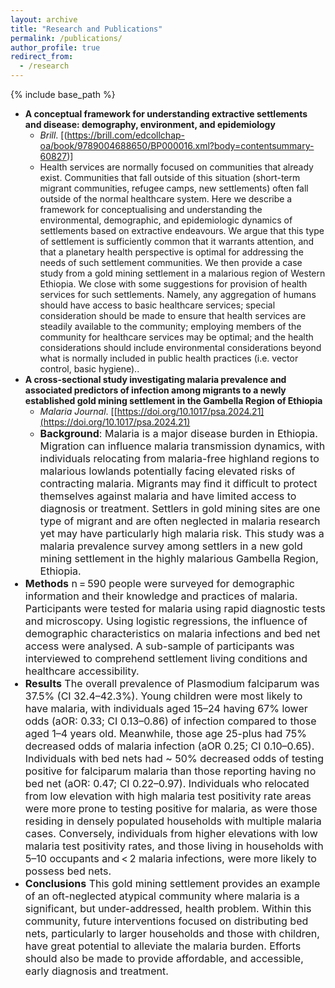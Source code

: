 ```yaml
---
layout: archive
title: "Research and Publications"
permalink: /publications/
author_profile: true
redirect_from:
  - /research
---
```


{% include base_path %}


* **A conceptual framework for understanding extractive settlements and disease: demography, environment, and epidemiology**
  * *Brill*. [(https://brill.com/edcollchap-oa/book/9789004688650/BP000016.xml?body=contentsummary-60827)]
   * Health services are normally focused on communities that already exist. Communities that fall outside of this situation (short-term migrant communities, refugee camps, new settlements) often fall outside of the normal healthcare system. Here we describe a framework for conceptualising and understanding the environmental, demographic, and epidemiologic dynamics of settlements based on extractive endeavours. We argue that this type of settlement is sufficiently common that it warrants attention, and that a planetary health perspective is optimal for addressing the needs of such settlement communities. We then provide a case study from a gold mining settlement in a malarious region of Western Ethiopia. We close with some suggestions for provision of health services for such settlements. Namely, any aggregation of humans should have access to basic healthcare services; special consideration should be made to ensure that health services are steadily available to the community; employing members of the community for healthcare services may be optimal; and the health considerations should include environmental considerations beyond what is normally included in public health practices (i.e. vector control, basic hygiene)..
* **A cross-sectional study investigating malaria prevalence and associated predictors of infection among migrants to a newly established gold mining settlement in the Gambella Region of Ethiopia**
  * *Malaria Journal*. [[https://doi.org/10.1017/psa.2024.21](https://doi.org/10.1017/psa.2024.21)
  * <font size = "3"> **Background**: Malaria is a major disease burden in Ethiopia. Migration can influence malaria transmission dynamics, with individuals relocating from malaria-free highland regions to malarious lowlands potentially facing elevated risks of contracting malaria. Migrants may find it difficult to protect themselves against malaria and have limited access to diagnosis or treatment. Settlers in gold mining sites are one type of migrant and are often neglected in malaria research yet may have particularly high malaria risk. This study was a malaria prevalence survey among settlers in a new gold mining settlement in the highly malarious Gambella Region, Ethiopia.
* **Methods** n = 590 people were surveyed for demographic information and their knowledge and practices of malaria. Participants were tested for malaria using rapid diagnostic tests and microscopy. Using logistic regressions, the influence of demographic characteristics on malaria infections and bed net access were analysed. A sub-sample of participants was interviewed to comprehend settlement living conditions and healthcare accessibility.
* **Results** The overall prevalence of Plasmodium falciparum was 37.5% (CI 32.4–42.3%). Young children were most likely to have malaria, with individuals aged 15–24 having 67% lower odds (aOR: 0.33; CI 0.13–0.86) of infection compared to those aged 1–4 years old. Meanwhile, those age 25-plus had 75% decreased odds of malaria infection (aOR 0.25; CI 0.10–0.65). Individuals with bed nets had ~ 50% decreased odds of testing positive for falciparum malaria than those reporting having no bed net (aOR: 0.47; CI 0.22–0.97). Individuals who relocated from low elevation with high malaria test positivity rate areas were more prone to testing positive for malaria, as were those residing in densely populated households with multiple malaria cases. Conversely, individuals from higher elevations with low malaria test positivity rates, and those living in households with 5–10 occupants and < 2 malaria infections, were more likely to possess bed nets.
* **Conclusions** This gold mining settlement provides an example of an oft-neglected atypical community where malaria is a significant, but under-addressed, health problem. Within this community, future interventions focused on distributing bed nets, particularly to larger households and those with children, have great potential to alleviate the malaria burden. Efforts should also be made to provide affordable, and accessible, early diagnosis and treatment. </font>


